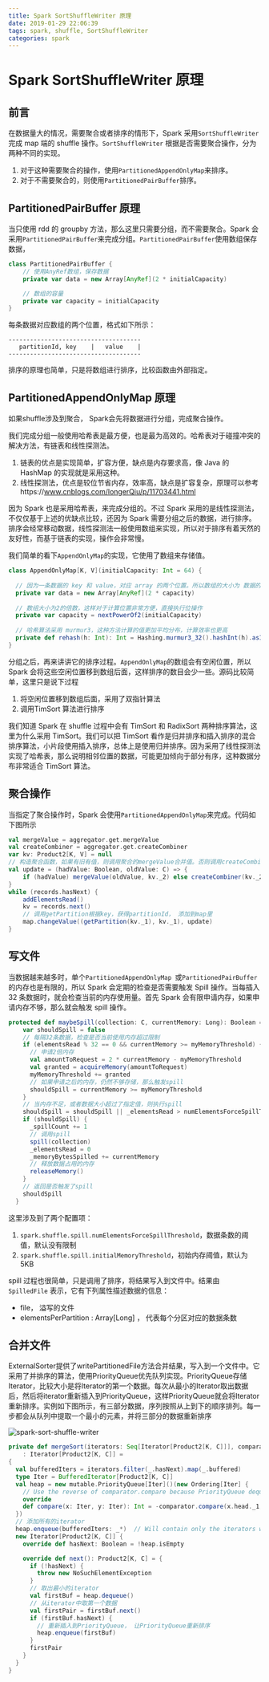```yaml
---
title: Spark SortShuffleWriter 原理
date: 2019-01-29 22:06:39
tags: spark, shuffle, SortShuffleWriter 
categories: spark
---
```


# Spark SortShuffleWriter 原理

## 前言

在数据量大的情况，需要聚合或者排序的情形下，Spark 采用`SortShuffleWriter`完成 map 端的 shuffle 操作。`SortShuffleWriter` 根据是否需要聚合操作，分为两种不同的实现。

1. 对于这种需要聚合的操作，使用`PartitionedAppendOnlyMap`来排序。
2. 对于不需要聚合的，则使用`PartitionedPairBuffer`排序。

## PartitionedPairBuffer 原理

当只使用 rdd 的 groupby 方法，那么这里只需要分组，而不需要聚合。Spark 会采用`PartitionedPairBuffer`来完成分组。`PartitionedPairBuffer`使用数组保存数据，

```scala
class PartitionedPairBuffer {
    // 使用AnyRef数组，保存数据
    private var data = new Array[AnyRef](2 * initialCapacity)

    // 数组的容量
    private var capacity = initialCapacity
}
```

每条数据对应数组的两个位置，格式如下所示：

```shell
-------------------------------------
   partitionId, key    |   value    |
-------------------------------------
```

排序的原理也简单，只是将数组进行排序，比较函数由外部指定。

## PartitionedAppendOnlyMap 原理

如果shuffle涉及到聚合， Spark会先将数据进行分组，完成聚合操作。

我们完成分组一般使用哈希表是最方便，也是最为高效的。哈希表对于碰撞冲突的解决方法，有链表和线性探测法。

1. 链表的优点是实现简单，扩容方便，缺点是内存要求高，像 Java 的 HashMap 的实现就是采用这种。
2. 线性探测法，优点是较位节省内存，效率高，缺点是扩容复杂，原理可以参考https://www.cnblogs.com/longerQiu/p/11703441.html

因为 Spark 也是采用哈希表，来完成分组的。不过 Spark 采用的是线性探测法，不仅仅基于上述的优缺点比较，还因为 Spark 需要分组之后的数据，进行排序。排序会经常移动数据，线性探测法一般使用数组来实现，所以对于排序有着天然的友好性，而基于链表的实现，操作会非常慢。

我们简单的看下`AppendOnlyMap`的实现，它使用了数组来存储值。

```scala
class AppendOnlyMap[K, V](initialCapacity: Int = 64) {
  
  // 因为一条数据的 key 和 value，对应 array 的两个位置。所以数组的大小为 数据的容量的两倍
  private var data = new Array[AnyRef](2 * capacity)
  
  // 数组大小为2的倍数，这样对于计算位置非常方便，直接执行位操作
  private var capacity = nextPowerOf2(initialCapacity)
  
  // 哈希算法采用 murmur3，这种方法计算的值更加平均分布，计算效率也更高
  private def rehash(h: Int): Int = Hashing.murmur3_32().hashInt(h).asInt()
}
```



分组之后，再来讲讲它的排序过程。`AppendOnlyMap`的数组会有空闲位置，所以 Spark 会将这些空闲位置移到数组后面，这样排序的数目会少一些。源码比较简单，这里只是说下过程

1. 将空闲位置移到数组后面，采用了双指针算法
2. 调用TimSort 算法进行排序

我们知道 Spark 在 shuffle 过程中会有 TimSort 和 RadixSort 两种排序算法，这里为什么采用 TimSort。我们可以把 TimSort 看作是归并排序和插入排序的混合排序算法，小片段使用插入排序，总体上是使用归并排序。因为采用了线性探测法实现了哈希表，那么说明相邻位置的数据，可能更加倾向于部分有序，这种数据分布非常适合 TimSort 算法。



## 聚合操作

当指定了聚合操作时，Spark 会使用`PartitionedAppendOnlyMap`来完成。代码如下图所示

```scala
val mergeValue = aggregator.get.mergeValue
val createCombiner = aggregator.get.createCombiner
var kv: Product2[K, V] = null
// 构造聚合函数，如果有旧有值，则调用聚合的mergeValue合并值。否则调用createCombiner实例combiner
val update = (hadValue: Boolean, oldValue: C) => {
    if (hadValue) mergeValue(oldValue, kv._2) else createCombiner(kv._2)
}
while (records.hasNext) {
    addElementsRead()
    kv = records.next()
    // 调用getPartition根据key，获得partitionId， 添加到map里
    map.changeValue((getPartition(kv._1), kv._1), update)
}
```



## 写文件

当数据越来越多时，单个`PartitionedAppendOnlyMap `或`PartitionedPairBuffer`的内存也是有限的，所以 Spark 会定期的检查是否需要触发 Spill 操作。当每插入 32 条数据时，就会检查当前的内存使用量。首先 Spark 会有限申请内存，如果申请内存不够，那么就会触发 spill 操作。

```scala
protected def maybeSpill(collection: C, currentMemory: Long): Boolean = {
    var shouldSpill = false
    // 每隔32条数据，检查是否当前使用内存超过限制
    if (elementsRead % 32 == 0 && currentMemory >= myMemoryThreshold) {
      // 申请2倍内存
      val amountToRequest = 2 * currentMemory - myMemoryThreshold
      val granted = acquireMemory(amountToRequest)
      myMemoryThreshold += granted
      // 如果申请之后的内存，仍然不够存储，那么触发spill
      shouldSpill = currentMemory >= myMemoryThreshold
    }
    // 当内存不足，或者数据大小超过了指定值，则执行spill
    shouldSpill = shouldSpill || _elementsRead > numElementsForceSpillThreshold
    if (shouldSpill) {
      _spillCount += 1
      // 调用spill
      spill(collection)
      _elementsRead = 0
      _memoryBytesSpilled += currentMemory
      // 释放数据占用的内存
      releaseMemory()
    }
    // 返回是否触发了spill
    shouldSpill
  }
```

这里涉及到了两个配置项：

1. `spark.shuffle.spill.numElementsForceSpillThreshold`，数据条数的阈值，默认没有限制
2. `spark.shuffle.spill.initialMemoryThreshold`，初始内存阈值，默认为 5KB

spill 过程也很简单，只是调用了排序，将结果写入到文件中。结果由 `SpilledFile` 表示，它有下列属性描述数据的信息：

- file， 溢写的文件
- elementsPerPartition : Array[Long] ， 代表每个分区对应的数据条数



## 合并文件

ExternalSorter提供了writePartitionedFile方法合并结果，写入到一个文件中。它采用了并排序的算法，使用PriorityQueue优先队列实现。PriorityQueue存储Iterator，比较大小是将Iterator的第一个数据。每次从最小的Iterator取出数据后，然后将iterator重新插入到PriorityQueue，这样PriorityQueue就会将Iterator重新排序。实例如下图所示，有三部分数据，序列按照从上到下的顺序排列。每一步都会从队列中提取一个最小的元素，并将三部分的数据重新排序

![spark-sort-shuffle-writer](spark-sort-shuffle-writer.svg)

```scala
private def mergeSort(iterators: Seq[Iterator[Product2[K, C]]], comparator: Comparator[K])
    : Iterator[Product2[K, C]] =
{
  val bufferedIters = iterators.filter(_.hasNext).map(_.buffered)
  type Iter = BufferedIterator[Product2[K, C]]
  val heap = new mutable.PriorityQueue[Iter]()(new Ordering[Iter] {
    // Use the reverse of comparator.compare because PriorityQueue dequeues the max
    override 
    def compare(x: Iter, y: Iter): Int = -comparator.compare(x.head._1, y.head._1)
  })
  // 添加所有的iterator
  heap.enqueue(bufferedIters: _*)  // Will contain only the iterators with hasNext = true
  new Iterator[Product2[K, C]] {
    override def hasNext: Boolean = !heap.isEmpty

    override def next(): Product2[K, C] = {
      if (!hasNext) {
        throw new NoSuchElementException
      }
      // 取出最小的iterator
      val firstBuf = heap.dequeue()
      // 从iterator中取第一个数据
      val firstPair = firstBuf.next()
      if (firstBuf.hasNext) {
        // 重新插入到PriorityQueue， 让PriorityQueue重新排序
        heap.enqueue(firstBuf)
      }
      firstPair
    }
  }
}
```
